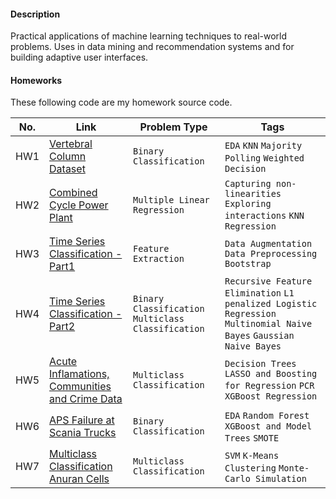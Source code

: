 
#### Description
Practical applications of machine learning techniques to real-world problems. Uses in data mining and recommendation systems and for building adaptive user interfaces.

#### Homeworks
These following code are my homework source code.

|No.|    Link    |   Problem Type  | Tags | 
|---|------------|------------------|-------|
|HW1|[Vertebral Column Dataset](https://github.com/Shruti8196/Machine_Learning/tree/master/Homework1)|`Binary Classification`|`EDA` `KNN` `Majority Polling` `Weighted Decision`|
|HW2|[Combined Cycle Power Plant](https://github.com/Shruti8196/Machine_Learning/blob/master/Homework2)|`Multiple Linear Regression`|`Capturing non-linearities` `Exploring interactions` `KNN Regression`|
|HW3|[Time Series Classification - Part1](https://github.com/Shruti8196/Machine_Learning/blob/master/Homework3)|`Feature Extraction`|`Data Augmentation` `Data Preprocessing` `Bootstrap`|
|HW4|[Time Series Classification - Part2](https://github.com/Shruti8196/Machine_Learning/tree/master/Homework4)|`Binary Classification` `Multiclass Classification`|`Recursive Feature Elimination` `L1 penalized Logistic Regression` `Multinomial Naive Bayes` `Gaussian Naive Bayes`|
|HW5|[Acute Inflamations, Communities and Crime Data](https://github.com/Shruti8196/Machine_Learning/tree/master/Homework5)|`Multiclass Classification`|`Decision Trees` `LASSO and Boosting for Regression` `PCR` `XGBoost Regression`|
|HW6|[APS Failure at Scania Trucks](https://github.com/Shruti8196/Machine_Learning/tree/master/Homework6)|`Binary Classification`|`EDA` `Random Forest` `XGBoost and Model Trees` `SMOTE`|
|HW7|[Multiclass Classification Anuran Cells](https://github.com/Shruti8196/Machine_Learning/tree/master/Homework7)|`Multiclass Classification`|`SVM`  `K-Means Clustering` `Monte-Carlo Simulation`|
